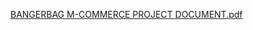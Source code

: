 [BANGERBAG M-COMMERCE PROJECT DOCUMENT.pdf](https://github.com/AmilaThushara/BANGERBAG-M-COMMERCE-MOBILE-APP/files/13828936/BANGERBAG.M-COMMERCE.PROJECT.DOCUMENT.pdf)





